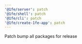 ```yaml
---
'@1fe/server': patch
'@1fe/shell': patch
'@1fe/cli': patch
'@1fe/create-1fe-app': patch
---
```


Patch bump all packages for release
